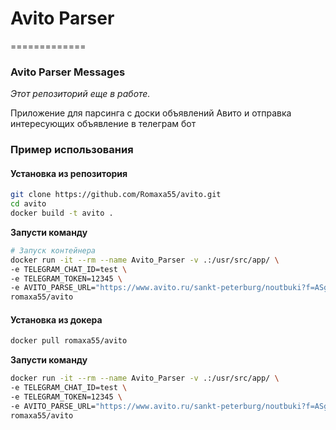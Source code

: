 # Avito Parser
=============

### Avito Parser Messages

_Этот репозиторий еще в работе._  

Приложение для парсинга с доски объявлений Авито и отправка интересующих объявление в телеграм бот

### Пример использования


####  Установка из репозитория
```sh
git clone https://github.com/Romaxa55/avito.git
cd avito
docker build -t avito .
```

**Запусти команду**
```sh
# Запуск контейнера
docker run -it --rm --name Avito_Parser -v .:/usr/src/app/ \ 
-e TELEGRAM_CHAT_ID=test \ 
-e TELEGRAM_TOKEN=12345 \ 
-e AVITO_PARSE_URL="https://www.avito.ru/sankt-peterburg/noutbuki?f=ASgCAQECAUDwvA0UiNI0AUXGmgwWeyJmcm9tIjo1MDAsInRvIjo1MDAwfQ&user=1" \ 
romaxa55/avito
```


####  Установка из докера

```sh
docker pull romaxa55/avito
```

**Запусти команду**
```sh
docker run -it --rm --name Avito_Parser -v .:/usr/src/app/ \ 
-e TELEGRAM_CHAT_ID=test \ 
-e TELEGRAM_TOKEN=12345 \ 
-e AVITO_PARSE_URL="https://www.avito.ru/sankt-peterburg/noutbuki?f=ASgCAQECAUDwvA0UiNI0AUXGmgwWeyJmcm9tIjo1MDAsInRvIjo1MDAwfQ&user=1" \ 
romaxa55/avito
```
